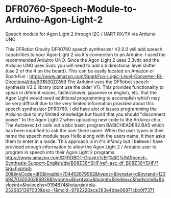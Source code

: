 # DFR0760-Speech-Module-to-Arduino-Agon-Light-2
Speech module for Agon Light 2 through I2C / UART RX/TX via Arduino UNO

This DFRobot Gravity DFR0760 speech synthesizer V2.0.0 will add speech capabilities to your Agon Light 2 via it's connection to an Arduino. I used the recommended Arduino UNO. Since the Agon Light 2 uses 3.3vdc and the Arduino UNO uses 5vdc you will need to add a bidirectional level shifter (use 2 of the 4 on the board). This can be easily located on Amazon or SparkFun : https://www.amazon.com/SparkFun-Logic-Level-Converter-Bi-Directional/dp/B01N30ZCW9
The Arduino uses the DFRobot speech synthesis V2.0 library (dont use the older V1). This provides functionality to speak in diferent voices, faster/slower, japanese or english, etc. that the Agon Light would need additional programming to accomplish which may be very difficult due to the very limited information provided about this speech synthesizer DFR0760. 
I did have alot of issues programming the Arduino due to my limited knowledge but found that you should "disconnect power" to the Agon Light 2 when uploading new code to the Arduino chip. 
The Autoexec.txt calls out a bbc basic program BASICHEADER2.BAS which has been modified to ask the user there name. When the user types in their name the speech module says Hello along with the users name. It then asks them to enter in a mode. 
This approach is in it's infancy but I believe I have provided enough information to allow the Agon Light 2 / Arduino user to program in speech into their Agon Light 2 programs. 
https://www.amazon.com/DFROBOT-Gravity%EF%BC%9ASpeech-Synthesis-Support-English/dp/B08Z36YSHF/ref=asc_df_B08Z36YSHF/?tag=hyprod-20&linkCode=df0&hvadid=704452679952&hvpos=&hvnetw=g&hvrand=1236947030036386926&hvpone=&hvptwo=&hvqmt=&hvdev=c&hvdvcmdl=&hvlocint=&hvlocphy=9194874&hvtargid=pla-2326831397033&psc=1&mcid=9792220aca393e4bbe06871cbc0f7371
